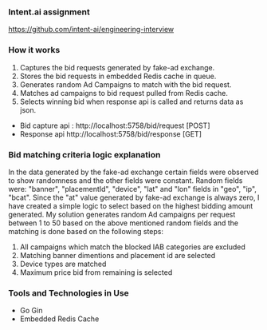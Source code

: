 
### **Intent.ai assignment**
https://github.com/intent-ai/engineering-interview

### **How it works**
1. Captures the bid requests generated by fake-ad exchange.
2. Stores the bid requests in embedded Redis cache in queue.
3. Generates random Ad Campaigns to match with the bid request.
4. Matches ad campaigns to bid request pulled from Redis cache.
5. Selects winning bid when response api is called and returns data as json.


- Bid capture api : http://localhost:5758/bid/request [POST]
- Response api http://localhost:5758/bid/response [GET]

### **Bid matching criteria logic explanation**
In the data generated by the fake-ad exchange certain fields were observed to show randomness and the other fields were constant.
Random fields were: "banner", "placementId", "device", "lat" and "lon" fields in  "geo", "ip", "bcat".
Since the "at" value generated by fake-ad exchange is always zero, I have created a simple logic to select based on the highest bidding amount generated.
My solution generates random Ad campaigns per request between 1 to 50 based on the above mentioned random fields and the matching is done based on the following steps:
1. All campaigns which match the blocked IAB categories are excluded
2. Matching banner dimentions and placement id are selected
3. Device types are matched
4. Maximum price bid from remaining is selected

### Tools and Technologies in Use
- Go Gin
- Embedded Redis Cache

